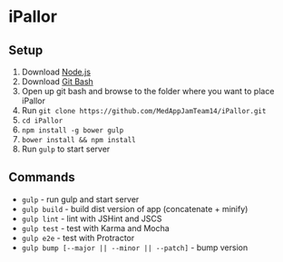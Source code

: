 # iPallor

## Setup
1. Download [Node.js](https://nodejs.org/en/download/)
2. Download [Git Bash](https://git-scm.com/downloads)
3. Open up git bash and browse to the folder where you want to place iPallor
3. Run `git clone https://github.com/MedAppJamTeam14/iPallor.git`
4. `cd iPallor`
5. `npm install -g bower gulp`
6. `bower install && npm install`
7. Run `gulp` to start server

## Commands
* `gulp` - run gulp and start server
* `gulp build` - build dist version of app (concatenate + minify)
* `gulp lint` - lint with JSHint and JSCS
* `gulp test` - test with Karma and Mocha
* `gulp e2e` - test with Protractor
* `gulp bump [--major || --minor || --patch]` - bump version
